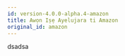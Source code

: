 ```yaml
---
id: version-4.0.0-alpha.4-amazon
title: Awọn Iṣẹ Ayelujara ti Amazon
original_id: amazon
---
```


dsadsa